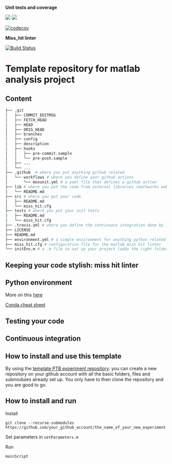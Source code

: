 **Unit tests and coverage**

[![](https://img.shields.io/badge/Octave-CI-blue?logo=Octave&logoColor=white)](https://github.com/cpp-lln-lab/template_PTB_experiment/actions)
![](https://github.com/Remi-gau/template_matlab_analysis/workflows/CI/badge.svg)

[![codecov](https://codecov.io/gh/Remi-gau/template_matlab_analysis/branch/master/graph/badge.svg)](https://codecov.io/gh/cpp-lln-lab/template_PTB_experiment)

**Miss_hit linter**

[![Build Status](https://travis-ci.com/Remi-gau/template_matlab_analysis.svg?branch=master)](https://travis-ci.com/cpp-lln-lab/template_PTB_experiment)

# Template repository for matlab analysis project

## Content

```bash
├── .git
│   ├── COMMIT_EDITMSG
│   ├── FETCH_HEAD
│   ├── HEAD
│   ├── ORIG_HEAD
│   ├── branches
│   ├── config
│   ├── description
│   ├── hooks
│   │   ├── pre-commit.sample
│   │   └── pre-push.sample
│   ├── ...
│   └── ...
├── .github  # where you put anything github related
│   └── workflows # where you define your github actions
│       └── moxunit.yml # a yaml file that defines a github action
├── lib # where you put the code from external libraries (mathworks website or other github repositories)
│   └── README.md
├── src # where you put your code
│   ├── README.md
│   └── miss_hit.cfg
├── tests # where you put your unit tests
|   ├── README.md
|   └── miss_hit.cfg
├── .travis.yml # where you define the continuous integration done by Travis
├── LICENSE
├── README.md
├── environment.yml # a simple environment for anything python related in this repo
├── miss_hit.cfg # configuration file for the matlab miss hit linter
└── initEnv.m # a .m file to set up your project (adds the right folder to the path)
```

## Keeping your code stylish: miss hit linter

## Python environment

More on this
[here](https://the-turing-way.netlify.app/reproducible-research/renv/renv-package.html)

[Conda cheat sheet](https://docs.conda.io/projects/conda/en/4.6.0/_downloads/52a95608c49671267e40c689e0bc00ca/conda-cheatsheet.pdf)

## Testing your code

## Continuous integration

## How to install and use this template

By using the
[template PTB experiment repository](https://github.com/cpp-lln-lab/template_PTB_experiment):
you can create a new repository on your github account with all the basic folders,
files and submodules already set up. You only have to then clone the repository
and you are good to go.


## How to install and run

Install
```
git clone --recurse-submodules https://github.com/your_github_account/the_name_of_your_new_experiment.git
```

Set parameters in `setParameters.m`

Run
```
mainScript
```